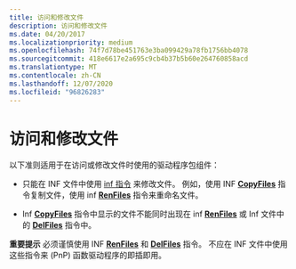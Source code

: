 ```yaml
---
title: 访问和修改文件
description: 访问和修改文件
ms.date: 04/20/2017
ms.localizationpriority: medium
ms.openlocfilehash: 74f7d78be451763e3ba099429a78fb1756bb4078
ms.sourcegitcommit: 418e6617e2a695c9cb4b37b5b60e264760858acd
ms.translationtype: MT
ms.contentlocale: zh-CN
ms.lasthandoff: 12/07/2020
ms.locfileid: "96826283"
---
```

# <a name="accessing-and-modifying-files"></a>访问和修改文件


以下准则适用于在访问或修改文件时使用的驱动程序包组件：

-   只能在 INF 文件中使用 [inf 指令](./inf-addcomponent-directive.md) 来修改文件。 例如，使用 INF [**CopyFiles**](inf-copyfiles-directive.md) 指令复制文件，使用 inf [**RenFiles**](inf-renfiles-directive.md) 指令来重命名文件。

-   Inf [**CopyFiles**](inf-copyfiles-directive.md) 指令中显示的文件不能同时出现在 inf [**RenFiles**](inf-renfiles-directive.md) 或 Inf 文件中的 [**DelFiles**](inf-delfiles-directive.md) 指令中。

**重要提示**  必须谨慎使用 INF [**RenFiles**](inf-renfiles-directive.md) 和 [**DelFiles**](inf-delfiles-directive.md) 指令。 不应在 INF 文件中使用这些指令来 (PnP) 函数驱动程序的即插即用。

 

 

